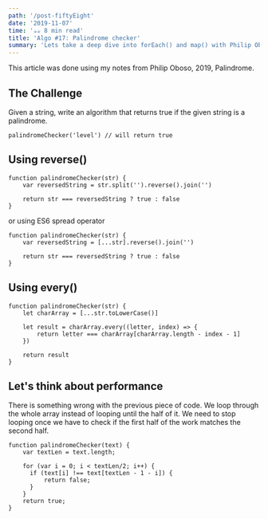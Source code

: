 ```yaml
---
path: '/post-fiftyEight'
date: '2019-11-07'
time: '☕️☕️ 8 min read'
title: 'Algo #17: Palindrome checker'
summary: 'Lets take a deep dive into forEach() and map() with Philip Oboso'
---
```


This article was done using my notes from Philip Oboso, 2019, Palindrome.

## The Challenge

Given a string, write an algorithm that returns true if the given string is a palindrome.

```
palindromeChecker('level') // will return true
```

## Using reverse()

```
function palindromeChecker(str) {
    var reversedString = str.split('').reverse().join('')

    return str === reversedString ? true : false
}
```

or using ES6 spread operator

```
function palindromeChecker(str) {
    var reversedString = [...str].reverse().join('')

    return str === reversedString ? true : false
}
```

## Using every()

```
function palindromeChecker(str) {
    let charArray = [...str.toLowerCase()]

    let result = charArray.every((letter, index) => {
        return letter === charArray[charArray.length - index - 1]
    })

    return result
}
```

## Let's think about performance

There is something wrong with the previous piece of code. We loop through the whole array instead of looping until the half of it. We need to stop looping once we have to check if the first half of the work matches the second half.

```
function palindromeChecker(text) {
    var textLen = text.length;

    for (var i = 0; i < textLen/2; i++) {
      if (text[i] !== text[textLen - 1 - i]) {
          return false;
      }
    }
    return true;
}
```
